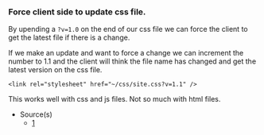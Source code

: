 ### Force client side to update css file.

By upending a `?v=1.0` on the end of our css file we can force the client to get the latest file if there is a change.

If we make an update and want to force a change we can increment the number to 1.1 and the client will think the file name has changed and get the latest version on the css file.

`<link rel="stylesheet" href="~/css/site.css?v=1.1" />`

This works well with css and js files. Not so much with html files.

- Source(s)
  - [1](#)

